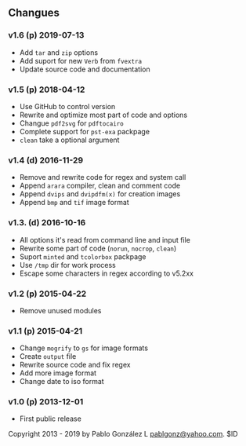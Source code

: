 ## Changues
### v1.6 (p)  2019-07-13
- Add `tar` and `zip` options
- Add suport for new `Verb` from `fvextra`
- Update source code and documentation
### v1.5 (p)  2018-04-12
- Use GitHub to control version
- Rewrite and optimize most part of code and options
- Changue `pdf2svg` for `pdftocairo`
- Complete support for `pst-exa` packpage
- `clean` take a optional argument
### v1.4 (d)  2016-11-29
- Remove and rewrite code for regex and system call
- Append `arara` compiler, clean and comment code
- Append `dvips` and `dvipdfm(x)` for creation images
- Append `bmp` and `tif` image format
### v1.3. (d)  2016-10-16
- All options it's read from command line and input file
- Rewrite some part of code (`norun`, `nocrop`, `clean`)
- Suport `minted` and `tcolorbox` packpage
- Use `/tmp` dir for work process
- Escape some characters in regex according to v5.2xx
### v1.2  (p)  2015-04-22
- Remove unused modules
### v1.1  (p)  2015-04-21
- Change `mogrify` to `gs` for image formats
- Create `output` file
- Rewrite source code and fix regex
- Add more image format
- Change date to iso format
### v1.0  (p)  2013-12-01
- First public release

Copyright 2013 - 2019 by Pablo González L <pablgonz@yahoo.com>. $ID
